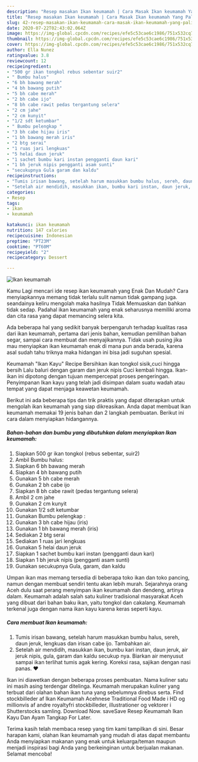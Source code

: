 ```yaml
---
description: "Resep masakan Ikan keumamah | Cara Masak Ikan keumamah Yang Paling Enak"
title: "Resep masakan Ikan keumamah | Cara Masak Ikan keumamah Yang Paling Enak"
slug: 42-resep-masakan-ikan-keumamah-cara-masak-ikan-keumamah-yang-paling-enak
date: 2020-07-22T02:43:02.064Z
image: https://img-global.cpcdn.com/recipes/efe5c53cae6c1986/751x532cq70/ikan-keumamah-foto-resep-utama.jpg
thumbnail: https://img-global.cpcdn.com/recipes/efe5c53cae6c1986/751x532cq70/ikan-keumamah-foto-resep-utama.jpg
cover: https://img-global.cpcdn.com/recipes/efe5c53cae6c1986/751x532cq70/ikan-keumamah-foto-resep-utama.jpg
author: Ella Nunez
ratingvalue: 3.8
reviewcount: 12
recipeingredient:
- "500 gr ikan tongkol rebus sebentar suir2"
- " Bumbu halus"
- "6 bh bawang merah"
- "4 bh bawang putih"
- "5 bh cabe merah"
- "2 bh cabe ijo"
- "8 bh cabe rawit pedas tergantung selera"
- "2 cm jahe"
- "2 cm kunyit"
- "1/2 sdt ketumbar"
- " Bumbu pelengkap "
- "3 bh cabe hijau iris"
- "1 bh bawang merah iris"
- "2 btg serai"
- "1 ruas jari lengkuas"
- "5 helai daun jeruk"
- "1 sachet bumbu kari instan pengganti daun kari"
- "1 bh jeruk nipis pengganti asam sunti"
- "secukupnya Gula garam dan kaldu"
recipeinstructions:
- "Tumis irisan bawang, setelah harum masukkan bumbu halus, sereh, daun jeruk, lengkuas dan irisan cabe ijo. Tambahkan air."
- "Setelah air mendidih, masukkan ikan, bumbu kari instan, daun jeruk, air jeruk nipis, gula, garam dan kaldu secukup nya. Biarkan air menyusut sampai ikan terlihat tumis agak kering. Koreksi rasa, sajikan dengan nasi panas. ❤️"
categories:
- Resep
tags:
- ikan
- keumamah

katakunci: ikan keumamah 
nutrition: 147 calories
recipecuisine: Indonesian
preptime: "PT23M"
cooktime: "PT60M"
recipeyield: "2"
recipecategory: Dessert

---
```



![Ikan keumamah](https://img-global.cpcdn.com/recipes/efe5c53cae6c1986/751x532cq70/ikan-keumamah-foto-resep-utama.jpg)

Kamu Lagi mencari ide resep ikan keumamah yang Enak Dan Mudah? Cara menyiapkannya memang tidak terlalu sulit namun tidak gampang juga. seandainya keliru mengolah maka hasilnya Tidak Memuaskan dan bahkan tidak sedap. Padahal ikan keumamah yang enak seharusnya memiliki aroma dan cita rasa yang dapat memancing selera kita.

Ada beberapa hal yang sedikit banyak berpengaruh terhadap kualitas rasa dari ikan keumamah, pertama dari jenis bahan, kemudian pemilihan bahan segar, sampai cara membuat dan menyajikannya. Tidak usah pusing jika mau menyiapkan ikan keumamah enak di mana pun anda berada, karena asal sudah tahu triknya maka hidangan ini bisa jadi suguhan spesial.

Keumamah &#34;Ikan Kayu&#34; Recipe Bersihkan ikan tongkol sisik,cuci hingga bersih Lalu baluri dengan garam dan jeruk nipis Cuci kembali hingga. Ikan-ikan ini dipotong dengan tujuan mempercepat proses pengeringan. Penyimpanan Ikan kayu yang telah jadi disimpan dalam suatu wadah atau tempat yang dapat menjaga keawetan keumamah.


Berikut ini ada beberapa tips dan trik praktis yang dapat diterapkan untuk mengolah ikan keumamah yang siap dikreasikan. Anda dapat membuat Ikan keumamah memakai 19 jenis bahan dan 2 langkah pembuatan. Berikut ini cara dalam menyiapkan hidangannya.

<!--inarticleads1-->

##### Bahan-bahan dan bumbu yang dibutuhkan dalam menyiapkan Ikan keumamah:

1. Siapkan 500 gr ikan tongkol (rebus sebentar, suir2)
1. Ambil  Bumbu halus:
1. Siapkan 6 bh bawang merah
1. Siapkan 4 bh bawang putih
1. Gunakan 5 bh cabe merah
1. Gunakan 2 bh cabe ijo
1. Siapkan 8 bh cabe rawit (pedas tergantung selera)
1. Ambil 2 cm jahe
1. Gunakan 2 cm kunyit
1. Gunakan 1/2 sdt ketumbar
1. Gunakan  Bumbu pelengkap :
1. Gunakan 3 bh cabe hijau (iris)
1. Gunakan 1 bh bawang merah (iris)
1. Sediakan 2 btg serai
1. Sediakan 1 ruas jari lengkuas
1. Gunakan 5 helai daun jeruk
1. Siapkan 1 sachet bumbu kari instan (pengganti daun kari)
1. Siapkan 1 bh jeruk nipis (pengganti asam sunti)
1. Gunakan secukupnya Gula, garam, dan kaldu


Umpan ikan mas memang tersedia di beberapa toko ikan dan toko pancing, namun dengan membuat sendiri tentu akan lebih murah. Sejarahnya orang Aceh dulu saat perang menyimpan ikan keumamah dan dendeng, artinya dalam. Keumamah adalah salah satu kuliner tradisional masyarakat Aceh yang dibuat dari bahan baku ikan, yaitu tongkol dan cakalang. Keumamah terkenal juga dengan nama ikan kayu karena keras seperti kayu. 

<!--inarticleads2-->

##### Cara membuat Ikan keumamah:

1. Tumis irisan bawang, setelah harum masukkan bumbu halus, sereh, daun jeruk, lengkuas dan irisan cabe ijo. Tambahkan air.
1. Setelah air mendidih, masukkan ikan, bumbu kari instan, daun jeruk, air jeruk nipis, gula, garam dan kaldu secukup nya. Biarkan air menyusut sampai ikan terlihat tumis agak kering. Koreksi rasa, sajikan dengan nasi panas. ❤️


Ikan ini diawetkan dengan beberapa proses pembuatan. Nama kuliner satu ini masih asing terdengar ditelinga. Keumamah merupakan kuliner yang terbuat dari olahan bahan ikan tuna yang sebelumnya direbus serta. Find stockbilleder af Ikan Keumamah Acehnese Traditional Food Made i HD og millionvis af andre royaltyfri stockbilleder, illustrationer og vektorer i Shutterstocks samling. Download Now. saveSave Resep Keumamah Ikan Kayu Dan Ayam Tangkap For Later. 

Terima kasih telah membaca resep yang tim kami tampilkan di sini. Besar harapan kami, olahan Ikan keumamah yang mudah di atas dapat membantu Anda menyiapkan makanan yang enak untuk keluarga/teman maupun menjadi inspirasi bagi Anda yang berkeinginan untuk berjualan makanan. Selamat mencoba!
